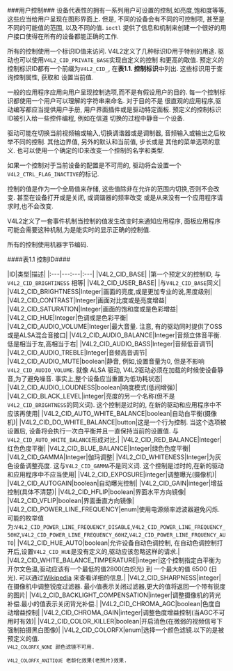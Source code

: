 ###用户控制###
设备代表性的拥有一系列用户可设置的控制,如亮度,饱和度等等, 这些应当给用户呈现在图形界面上. 但是, 不同的设备会有不同的可控制项,
甚至是不同的可能值的范围, 以及不同的值. `ioctl` 提供了信息和机制来创建一个很好的用户接口使得在所有的设备都能正确的工作.

所有的控制使用一个标识ID值来访问. V4L2定义了几种标识ID用于特别的用途. 驱动也可以使用`V4L2_CID_PRIVATE_BASE`实现自定义的控制
和更高的取值. 预定义的控制标识ID都有一个前缀为`V4L2_CID_`, 在**表1.1. 控制标识**中列出. 这些标识用于查询控制属性, 获取和
设置当前值.

一般的应用程序应用向用户呈现控制选项,而不是有假设用户的目的. 每一个控制标识都使用一个用户可以理解的字符串来命名. 对于目的不是
很直观的应用程序,驱动编写都应当提供用户手册, 用户界面插件或是驱动特定面板. 预定义的控制标识ID被引入给一些控件编程, 例如在信道
切换的过程中静音一个设备.

驱动可能在切换当前视频输或输入,切换调谐器或是调制器, 音频输入或输出之后枚举不同的控制. 其他边界值, 另外的默认和当前值, 步长或是
其他的菜单选项的意义. 也可以使用一个确定的ID来改变一个控制的名字和类型.

如果一个控制对于当前设备的配置是不可用的, 驱动将会设置一个`V4L2_CTRL_FLAG_INACTIVE`的标记.

控制的值是作为一个全局值来存储, 这些值除非在允许的范围内切换,否则不会改变. 甚至在设备打开或是关闭, 或调谐器的频率改变
或是从来没有一个应用程序请求时,也不会改变.

V4L2定义了一套事件机制当控制的值发生改变时来通知应用程序, 面板应用程序可能会需要这种机制,为是能实时的显示正确的控制值.

所有的控制使用机器字节编码.

####表1.1 控制ID####

|ID|类型|描述|
|:---|---:---|:---|
|V4L2_CID_BASE|   |第一个预定义的控制ID, 与 `V4L2_CID_BRIGHTINESS` 相等|
|V4L2_CID_USER_BASE|   |与`V4L2_CID_BASE`同义|
|V4L2_CID_BRIGHTNESS|Integer|画面的亮度,或是更加专业的说,黑度级别|
|V4L2_CID_CONTRAST|Integer|画面对比度或是亮度增益|
|V4L2_CID_SATURATION|Integer|画面的饱和度或是色彩增益|
|V4L2_CID_HUE|Integer|色调或是色彩平衡|
|V4L2_CID_AUDIO_VOLUME|Integer|最大音量. 注意, 有的驱动同时提供了OSS或是ALSA混合音接口|
|V4L2_CID_AUDIO_BALANCE|Integer|音频立体音平衡.低是相当于左,高相当于右|
|V4L2_CID_AUDIO_BASS|Integer|音频低音调节|
|V4L2_CID_AUDIO_TREBLE|Integer|音频高音调节|
|V4L2_CID_AUDIO_MUTE|boolean|静音, 例如,设置音量为0, 但是不影响`V4L2_CID_AUDIO_VOLUME`. 就像 ALSA 驱动, V4L2驱动必须在加载的时候使设备静音,为了避免噪音. 事实上,整个设备应当重置为低功耗状态|
|V4L2_CID_AUDIO_LOUDNESS|boolean|响度模式(低间增强)|
|V4L2_CID_BLACK_LEVEL|integer|亮度的另一个名称(但不是`V4L2_CID_BRIGHTNESS`的同义词). 这个控制是过时的, 在新的驱动和应用程序中不应该再使用|
|V4L2_CID_AUTO_WHITE_BALANCE|boolean|自动白平衡(摄像机)|
|V4L2_CID_DO_WHITE_BALANCE|button|这是一个行为控制. 当这个选项被设置后, 设备将会执行一次白平衡并且一直保持当前的设置值. 与`V4L2_CID_AUTO_WHITE_BALANCE`形成对比.|
|V4L2_CID_RED_BALANCE|Integer|红色色度平衡|
|V4L2_CID_BLUE_BALANCE|Integer|绿色色度平衡|
|V4L2_CID_GAMMA|Integer|伽玛调整|
|V4L2_CID_WHITENESS|Integer|为灰色设备调整亮度. 这与`V4L2_CID_GAMMA`不是同义词. 这个控制是过时的,在新的驱动和应用程序中不应当使用|
|V4L2_CID_EXPOSURE|integer|调整曝光(摄像机)|
|V4L2_CID_AUTOGAIN|boolean|自动曝光控制|
|V4L2_CID_GAIN|integer|增益控制(具体不清楚)|
|V4L2_CID_HFLIP|boolean|界面水平方向镜像|
|V4L2_CID_VFLIP|boolean|界面垂直方向镜像|
|V4L2_CID_POWER_LINE_FREQUENCY|enum|使用电源频率滤波器避免闪烁. 可能的枚举值为:`V4L2_CID_POWER_LINE_FREQUENCY_DISABLE`,`V4L2_CID_POWER_LINE_FREQUENCY_50HZ`,`V4L2_CID_POWER_LINE_FREQUENCY_60HZ`,`V4L2_CID_POWER_LINE_FRQUENCY_AUTO`|
|V4L2_CID_HUE_AUTO|boolean|允许设备自动色调控制, 在自动色调控制打开后,设置`V4L2_CID_HUE`是没有定义的,驱动应该忽略这样的请求.|
|V4L2_CID_WHITE_BALANCE_TIMPERATURE|integer|这个控制指定白平衡为开尔文色温,驱动应该有一个最低的值2800(白炽光) 到 一个最大的值 6500 (日光). 可以通过[Wikipedia](url_kelvin_color_temperature) 来查看详细的信息.|
|V4L2_CID_SHARPNESS|integer|在摄像机中调整锐度过滤器. 最小值表示关闭过滤器,更大的值将返回一个带有锐度的图片|
|V4L2_CID_BACKLIGHT_COMPENSATION|integer|调整摄像机的背光补偿.最小的值表示关闭背光补偿.|
|V4L2_CID_CHROMA_AGC|boolean|色度自动增益控制|
|V4L2_CID_CHROMA_GAIN|integer|调整色度增益控制(当AGC不可用时有效)|
|V4L2_CID_COLOR_KILLER|boolean|开启消色(在微弱的视频信号下强制拍摄黑白图像)|
|V4L2_CID_COLORFX|enum|选择一个颜色滤镜.以下的是被预定义的值.<code> `V4L2_COLORFX_NONE` 颜色滤镜不可用.<br/>
`V4L2_COLORFX_ANITIQUE` 老龄化效果(老照片)效果.</code>





[url_kelvin_color_temperature]:http://en.wikipedia.org/wiki/Color_temperature "Color Temperature"
